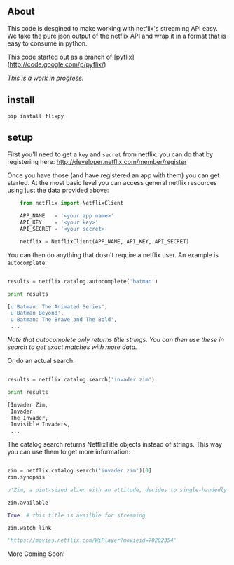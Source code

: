 About
-----

This code is desgined to make working with netflix's streaming API easy. We take the pure json output of the netflix API and wrap it in a format that is easy to consume in python.

This code started out as a branch of [pyflix] (http://code.google.com/p/pyflix/)

*This is a work in progress.*

install
-------

`pip install flixpy`

setup
-----

First you'll need to get a `key` and `secret` from netflix. you can do that by registering here: http://developer.netflix.com/member/register

Once you have those (and have registered an app with them) you can get started. At the most basic level you can access general netflix resources using just the data provided above:

``` python
    from netflix import NetflixClient

    APP_NAME   = '<your app name>'
    API_KEY    = '<your key>'
    API_SECRET = '<your secret>'

    netflix = NetflixClient(APP_NAME, API_KEY, API_SECRET)
```

You can then do anything that dosn't require a netflix user. An example is `autocomplete`:

``` python

results = netflix.catalog.autocomplete('batman')

print results

[u'Batman: The Animated Series',
 u'Batman Beyond',
 u'Batman: The Brave and The Bold',
 ...

```

*Note that autocomplete only returns title strings. You can then use these in search to get exact matches with more data.*

Or do an actual search:

``` python

results = netflix.catalog.search('invader zim')

print results

[Invader Zim,
 Invader,
 The Invader,
 Invisible Invaders,
 ...
```

The catalog search returns NetflixTitle objects instead of strings. This way you can use them to get more information:

``` python

zim = netflix.catalog.search('invader zim')[0]
zim.synopsis

u'Zim, a pint-sized alien with an attitude, decides to single-handedly conquer the human race. Standing in his way is a paranoid kid named Dib. Since neither of them is exactly competent, their confrontations tend to result in disaster.'

zim.available

True  # this title is availble for streaming

zim.watch_link

'https://movies.netflix.com/WiPlayer?movieid=70202354'

```

More Coming Soon!
